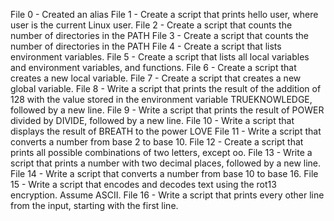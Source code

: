 File 0 - Created an alias
File 1 - Create a script that prints hello user, where user is the current Linux user.
File 2 - Create a script that counts the number of directories in the PATH
File 3 - Create a script that counts the number of directories in the PATH
File 4 - Create a script that lists environment variables.
File 5 - Create a script that lists all local variables and environment variables, and functions.
File 6 - Create a script that creates a new local variable.
File 7 - Create a script that creates a new global variable.
File 8 - Write a script that prints the result of the addition of 128 with the value stored in the environment variable TRUEKNOWLEDGE, followed by a new line.
File 9 - Write a script that prints the result of POWER divided by DIVIDE, followed by a new line.
File 10 - Write a script that displays the result of BREATH to the power LOVE
File 11 - Write a script that converts a number from base 2 to base 10.
File 12 - Create a script that prints all possible combinations of two letters, except oo.
File 13 - Write a script that prints a number with two decimal places, followed by a new line.
File 14 - Write a script that converts a number from base 10 to base 16.
File 15 - Write a script that encodes and decodes text using the rot13 encryption. Assume ASCII.
File 16 - Write a script that prints every other line from the input, starting with the first line.